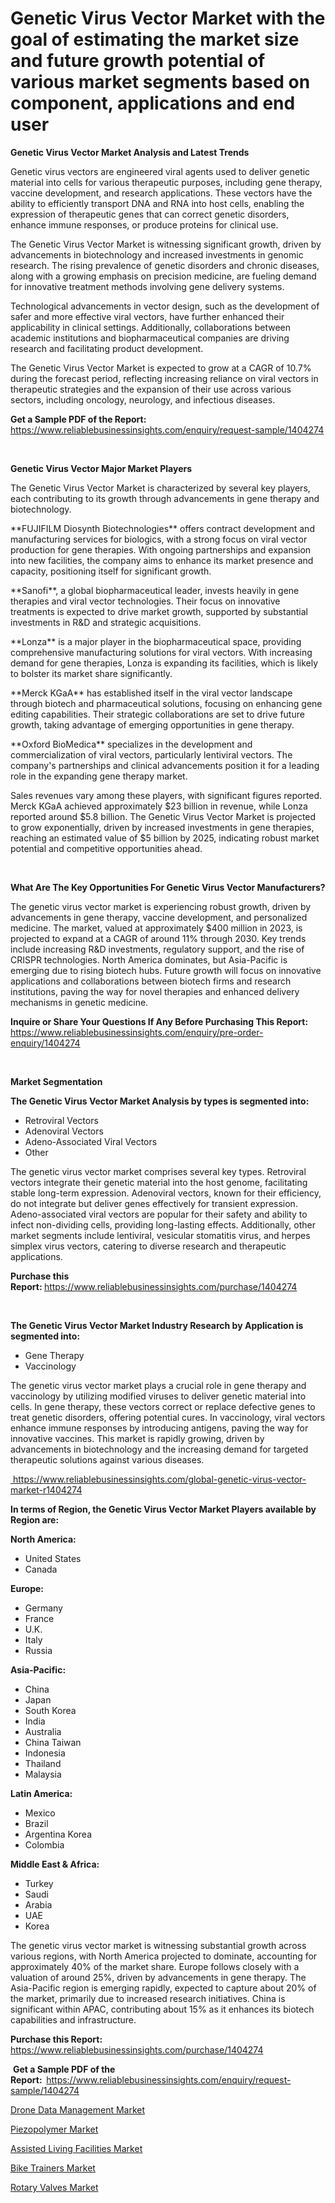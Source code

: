 <p><h1>Genetic Virus Vector Market with the goal of estimating the market size and future growth potential of various market segments based on component, applications and end user</h1></p><p><strong>Genetic Virus Vector Market Analysis and Latest Trends</strong></p>
<p><p>Genetic virus vectors are engineered viral agents used to deliver genetic material into cells for various therapeutic purposes, including gene therapy, vaccine development, and research applications. These vectors have the ability to efficiently transport DNA and RNA into host cells, enabling the expression of therapeutic genes that can correct genetic disorders, enhance immune responses, or produce proteins for clinical use. </p><p>The Genetic Virus Vector Market is witnessing significant growth, driven by advancements in biotechnology and increased investments in genomic research. The rising prevalence of genetic disorders and chronic diseases, along with a growing emphasis on precision medicine, are fueling demand for innovative treatment methods involving gene delivery systems. </p><p>Technological advancements in vector design, such as the development of safer and more effective viral vectors, have further enhanced their applicability in clinical settings. Additionally, collaborations between academic institutions and biopharmaceutical companies are driving research and facilitating product development. </p><p>The Genetic Virus Vector Market is expected to grow at a CAGR of 10.7% during the forecast period, reflecting increasing reliance on viral vectors in therapeutic strategies and the expansion of their use across various sectors, including oncology, neurology, and infectious diseases.</p></p>
<p><strong>Get a Sample PDF of the Report:&nbsp;</strong> <a href="https://www.reliablebusinessinsights.com/enquiry/request-sample/1404274?utm_campaign=1260&utm_medium=2&utm_source=Github&utm_content=ia&utm_term=23102024&utm_id=genetic-virus-vector">https://www.reliablebusinessinsights.com/enquiry/request-sample/1404274</a></p>
<p>&nbsp;</p>
<p><strong>Genetic Virus Vector Major Market Players</strong></p>
<p><p>The Genetic Virus Vector Market is characterized by several key players, each contributing to its growth through advancements in gene therapy and biotechnology.</p><p>**FUJIFILM Diosynth Biotechnologies** offers contract development and manufacturing services for biologics, with a strong focus on viral vector production for gene therapies. With ongoing partnerships and expansion into new facilities, the company aims to enhance its market presence and capacity, positioning itself for significant growth.</p><p>**Sanofi**, a global biopharmaceutical leader, invests heavily in gene therapies and viral vector technologies. Their focus on innovative treatments is expected to drive market growth, supported by substantial investments in R&D and strategic acquisitions.</p><p>**Lonza** is a major player in the biopharmaceutical space, providing comprehensive manufacturing solutions for viral vectors. With increasing demand for gene therapies, Lonza is expanding its facilities, which is likely to bolster its market share significantly.</p><p>**Merck KGaA** has established itself in the viral vector landscape through biotech and pharmaceutical solutions, focusing on enhancing gene editing capabilities. Their strategic collaborations are set to drive future growth, taking advantage of emerging opportunities in gene therapy.</p><p>**Oxford BioMedica** specializes in the development and commercialization of viral vectors, particularly lentiviral vectors. The company's partnerships and clinical advancements position it for a leading role in the expanding gene therapy market.</p><p>Sales revenues vary among these players, with significant figures reported. Merck KGaA achieved approximately $23 billion in revenue, while Lonza reported around $5.8 billion. The Genetic Virus Vector Market is projected to grow exponentially, driven by increased investments in gene therapies, reaching an estimated value of $5 billion by 2025, indicating robust market potential and competitive opportunities ahead.</p></p>
<p>&nbsp;</p>
<p><strong>What Are The Key Opportunities For Genetic Virus Vector Manufacturers?</strong></p>
<p><p>The genetic virus vector market is experiencing robust growth, driven by advancements in gene therapy, vaccine development, and personalized medicine. The market, valued at approximately $400 million in 2023, is projected to expand at a CAGR of around 11% through 2030. Key trends include increasing R&D investments, regulatory support, and the rise of CRISPR technologies. North America dominates, but Asia-Pacific is emerging due to rising biotech hubs. Future growth will focus on innovative applications and collaborations between biotech firms and research institutions, paving the way for novel therapies and enhanced delivery mechanisms in genetic medicine.</p></p>
<p><strong>Inquire or Share Your Questions If Any Before Purchasing This Report:</strong> <a href="https://www.reliablebusinessinsights.com/enquiry/pre-order-enquiry/1404274?utm_campaign=1260&utm_medium=2&utm_source=Github&utm_content=ia&utm_term=23102024&utm_id=genetic-virus-vector">https://www.reliablebusinessinsights.com/enquiry/pre-order-enquiry/1404274</a></p>
<p>&nbsp;</p>
<p><strong>Market Segmentation</strong></p>
<p><strong>The Genetic Virus Vector Market Analysis by types is segmented into:</strong></p>
<p><ul><li>Retroviral Vectors</li><li>Adenoviral Vectors</li><li>Adeno-Associated Viral Vectors</li><li>Other</li></ul></p>
<p><p>The genetic virus vector market comprises several key types. Retroviral vectors integrate their genetic material into the host genome, facilitating stable long-term expression. Adenoviral vectors, known for their efficiency, do not integrate but deliver genes effectively for transient expression. Adeno-associated viral vectors are popular for their safety and ability to infect non-dividing cells, providing long-lasting effects. Additionally, other market segments include lentiviral, vesicular stomatitis virus, and herpes simplex virus vectors, catering to diverse research and therapeutic applications.</p></p>
<p><strong>Purchase this Report:&nbsp;</strong><a href="https://www.reliablebusinessinsights.com/purchase/1404274?utm_campaign=1260&utm_medium=2&utm_source=Github&utm_content=ia&utm_term=23102024&utm_id=genetic-virus-vector">https://www.reliablebusinessinsights.com/purchase/1404274</a></p>
<p>&nbsp;</p>
<p><strong>The Genetic Virus Vector Market Industry Research by Application is segmented into:</strong></p>
<p><ul><li>Gene Therapy</li><li>Vaccinology</li></ul></p>
<p><p>The genetic virus vector market plays a crucial role in gene therapy and vaccinology by utilizing modified viruses to deliver genetic material into cells. In gene therapy, these vectors correct or replace defective genes to treat genetic disorders, offering potential cures. In vaccinology, viral vectors enhance immune responses by introducing antigens, paving the way for innovative vaccines. This market is rapidly growing, driven by advancements in biotechnology and the increasing demand for targeted therapeutic solutions against various diseases.</p></p>
<p><a href="https://www.reliablebusinessinsights.com/global-genetic-virus-vector-market-r1404274?utm_campaign=1260&utm_medium=2&utm_source=Github&utm_content=ia&utm_term=23102024&utm_id=genetic-virus-vector">&nbsp;https://www.reliablebusinessinsights.com/global-genetic-virus-vector-market-r1404274</a></p>
<p><strong>In terms of Region, the Genetic Virus Vector Market Players available by Region are:</strong></p>
<p>
    <p> <strong> North America: </strong>
        <ul>
            <li>United States</li>
            <li>Canada</li>
        </ul>
        </p> 
    <p> <strong> Europe: </strong>
        <ul>
            <li>Germany</li>
            <li>France</li>
            <li>U.K.</li>
            <li>Italy</li>
            <li>Russia</li>
        </ul>
        </p> 
    <p> <strong> Asia-Pacific: </strong>
        <ul>
            <li>China</li>
            <li>Japan</li>
            <li>South Korea</li>
            <li>India</li>
            <li>Australia</li>
            <li>China Taiwan</li>
            <li>Indonesia</li>
            <li>Thailand</li>
            <li>Malaysia</li>
        </ul>
        </p> 
    <p> <strong> Latin America: </strong>
        <ul>
            <li>Mexico</li>
            <li>Brazil</li>
            <li>Argentina Korea</li>
            <li>Colombia</li>
        </ul>
        </p> 
    <p> <strong> Middle East & Africa: </strong>
        <ul>
            <li>Turkey</li>
            <li>Saudi</li>
            <li>Arabia</li>
            <li>UAE</li>
            <li>Korea</li>
        </ul>
    </p>
    </p>
<p><p>The genetic virus vector market is witnessing substantial growth across various regions, with North America projected to dominate, accounting for approximately 40% of the market share. Europe follows closely with a valuation of around 25%, driven by advancements in gene therapy. The Asia-Pacific region is emerging rapidly, expected to capture about 20% of the market, primarily due to increased research initiatives. China is significant within APAC, contributing about 15% as it enhances its biotech capabilities and infrastructure.</p></p>
<p><strong>Purchase this Report: </strong><a href="https://www.reliablebusinessinsights.com/purchase/1404274?utm_campaign=1260&utm_medium=2&utm_source=Github&utm_content=ia&utm_term=23102024&utm_id=genetic-virus-vector">https://www.reliablebusinessinsights.com/purchase/1404274</a></p>
<p>&nbsp;<strong>Get a Sample PDF of the Report:&nbsp;&nbsp;</strong><a href="https://www.reliablebusinessinsights.com/enquiry/request-sample/1404274?utm_campaign=1260&utm_medium=2&utm_source=Github&utm_content=ia&utm_term=23102024&utm_id=genetic-virus-vector">https://www.reliablebusinessinsights.com/enquiry/request-sample/1404274</a></p>
<p><strong></strong></p>
<p><p><a href="https://www.linkedin.com/pulse/global-drone-data-management-market-focus-product-type-cloud-2bd7e?utm_campaign=1260&utm_medium=2&utm_source=Github&utm_content=ia&utm_term=23102024&utm_id=genetic-virus-vector">Drone Data Management Market</a></p><p><a href="https://medium.com/@karolinec5dqui/key-drivers-in-the-piezopolymer-market-trends-and-future-outlook-2024-2031-5a270723efbd?postPublishedType=repub&utm_campaign=1260&utm_medium=2&utm_source=Github&utm_content=ia&utm_term=23102024&utm_id=genetic-virus-vector">Piezopolymer Market</a></p><p><a href="https://github.com/dowsegmspivadlk/Market-Research-Report-List-1/blob/main/assisted-living-facilities-market.md?utm_campaign=1260&utm_medium=2&utm_source=Github&utm_content=ia&utm_term=23102024&utm_id=genetic-virus-vector">Assisted Living Facilities Market</a></p><p><a href="https://issuu.com/reportprime-2/docs/bike-trainers-market-size-2030.pptx_d382d742000727?utm_campaign=1260&utm_medium=2&utm_source=Github&utm_content=ia&utm_term=23102024&utm_id=genetic-virus-vector">Bike Trainers Market</a></p><p><a href="https://issuu.com/reportprime-2/docs/rotary-valves-market-size-2030.pptx_436b1614dbde19?utm_campaign=1260&utm_medium=2&utm_source=Github&utm_content=ia&utm_term=23102024&utm_id=genetic-virus-vector">Rotary Valves Market</a></p></p>